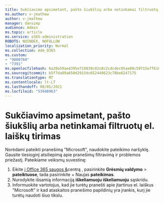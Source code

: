 ```yaml
---
title: Sukčiavimo apsimetant, pašto šiukšlių arba netinkamai filtruotų el. laiškų tirimas
ms.author: v-jmathew
author: v-jmathew
manager: dansimp
audience: Admin
ms.topic: article
ms.service: o365-administration
ROBOTS: NOINDEX, NOFOLLOW
localization_priority: Normal
ms.collection: Adm_O365
ms.custom:
- "9000760"
- "7391"
ms.openlocfilehash: 6a20a59ae4395e718839c82c8c2cdcdec05ae80c59715e7f618e75b9d5428b64
ms.sourcegitcommit: b5f7da89a650d2915dc652449623c78be6247175
ms.translationtype: MT
ms.contentlocale: lt-LT
ms.lasthandoff: 08/05/2021
ms.locfileid: "53948963"
---
```

# <a name="investigate-phishing-spam-or-incorrectly-filtered-email"></a>Sukčiavimo apsimetant, pašto šiukšlių arba netinkamai filtruotų el. laiškų tirimas

Norėdami pateikti pranešimą "Microsoft", naudokite pateikimo naršyklę. Gausite tiesioginį atsiliepimą apie pranešimų filtravimą ir problemos priežastį. Pateikiame veiksmų suvestinę:

1. Eikite [į Office 365 saugos &](https://go.microsoft.com/fwlink/p/?linkid=2077143)centrą , pasirinkite **Grėsmių valdymo**  >  **pateiktuose**, tada pasirinkite + Naujas **pateikimas**.
2. Nurodykite išsamią informaciją **iškeliamuoju iškeliamuoju** sąskridu.
3. Informuokite vartotojus, kad jie turėtų pranešti [](https://go.microsoft.com/fwlink/?linkid=2092385) apie įtartinus el. laiškus "Microsoft" ir kad ataskaitos pranešimo papildinių yra įrankis, kurį jie turėtų naudoti šiuo tikslu.
